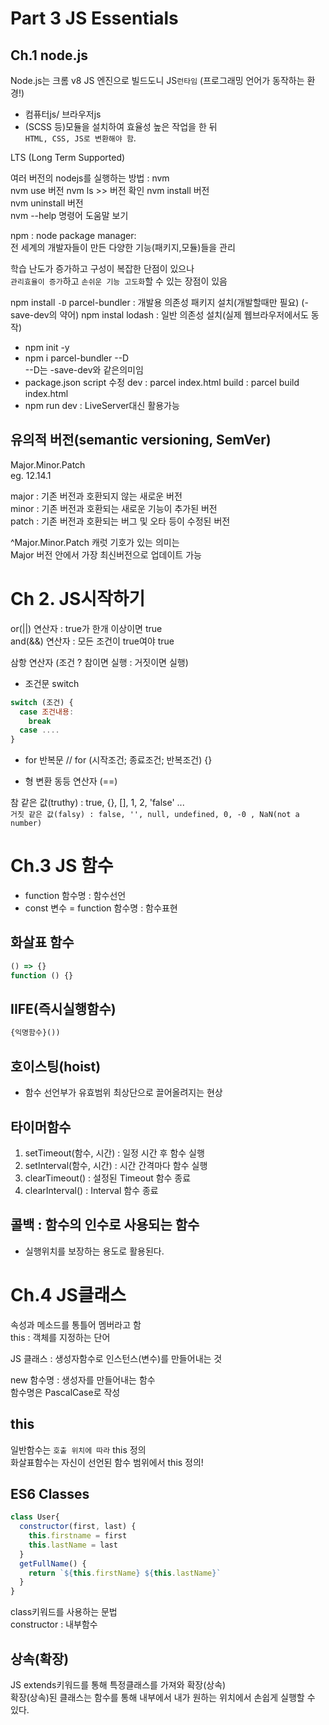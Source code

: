 # Part 3 JS Essentials

## Ch.1 node.js
Node.js는 크롬 v8 JS 엔진으로 빌드도니 JS`런타임` (프로그래밍 언어가 동작하는 환경!)

- 컴퓨터js/ 브라우저js  
- (SCSS 등)모듈을 설치하여 효율성 높은 작업을 한 뒤  
 `HTML, CSS, JS로 변환해야 함`.

LTS (Long Term Supported)

여러 버전의 nodejs를 실행하는 방법 : nvm     
nvm use 버전
nvm ls >> 버전 확인
nvm install 버전  
nvm uninstall 버전  
nvm --help 명령어 도움말 보기  

npm : node package manager:  
전 세계의 개발자들이 만든 다양한 기능(패키지,모듈)들을 관리

학습 난도가 증가하고 구성이 복잡한 단점이 있으나  
`관리효율이 증가`하고 `손쉬운 기능 고도화`할 수 있는 장점이 있음  

npm install `-D` parcel-bundler : 개발용 의존성 패키지 설치(개발할때만 필요)  (-save-dev의 약어)
npm instal lodash : 일반 의존성 설치(실제 웹브라우저에서도 동작)  

- npm init -y
- npm i parcel-bundler --D  
--D는 -save-dev와 같은의미임 
- package.json script 수정
dev : parcel index.html
build : parcel build index.html
- npm run dev : LiveServer대신 활용가능


## 유의적 버전(semantic versioning, SemVer)  
Major.Minor.Patch  
eg. 12.14.1

major : 기존 버전과 호환되지 않는 새로운 버전  
minor : 기존 버전과 호환되는 새로운 기능이 추가된 버전  
patch : 기존 버전과 호환되는 버그 및 오타 등이 수정된 버전  

^Major.Minor.Patch
캐럿 기호가 있는 의미는  
Major 버전 안에서 가장 최신버전으로 업데이트 가능 

# Ch 2. JS시작하기
or(||) 연산자 : true가 한개 이상이면 true  
and(&&) 연산자 : 모든 조건이 true여야 true  

삼항 연산자 (조건 ? 참이면 실행 : 거짓이면 실행)  

- 조건문 switch
```js
switch (조건) {
  case 조건내용:
    break
  case ....
}
```

- for 반복문 
// for (시작조건; 종료조건; 반복조건) {}

- 형 변환
동등 연산자 (==)

참 같은 값(truthy) : true, {}, [], 1, 2, 'false' ...  
`거짓 같은 값(falsy) : false, '', null, undefined, 0, -0 , NaN(not a number)`

# Ch.3 JS 함수
- function 함수명 : 함수선언
- const 변수 = function 함수명 : 함수표현  

## 화살표 함수
```js
() => {}
function () {}
```
## IIFE(즉시실행함수)
```js
{익명함수}())
```

## 호이스팅(hoist)
- 함수 선언부가 유효범위 최상단으로 끌어올려지는 현상

## 타이머함수
1. setTimeout(함수, 시간) : 일정 시간 후 함수 실행  
2. setInterval(함수, 시간) : 시간 간격마다 함수 실행  
3. clearTimeout() : 설정된 Timeout 함수 종료  
4. clearInterval() : Interval 함수 종료  

## 콜백 : 함수의 인수로 사용되는 함수
- 실행위치를 보장하는 용도로 활용된다.

# Ch.4 JS클래스 
속성과 메소드를 통틀어 멤버라고 함  
this : 객체를 지정하는 단어

JS 클래스 : 생성자함수로 인스턴스(변수)를 만들어내는 것  

new 함수명 : 생성자를 만들어내는 함수  
함수명은 PascalCase로 작성

## this
일반함수는 `호출 위치에 따라` this 정의  
화살표함수는 자신이 선언된 함수 범위에서 this 정의!

## ES6 Classes
```js
class User{
  constructor(first, last) {
    this.firstname = first
    this.lastName = last
  }
  getFullName() {
    return `${this.firstName} ${this.lastName}`
  }
}
```
class키워드를 사용하는 문법  
constructor : 내부함수

## 상속(확장)
JS extends키워드를 통해 특정클래스를 가져와 확장(상속)  
확장(상속)된 클래스는 함수를 통해 내부에서 내가 원하는 위치에서
손쉽게 실행할 수 있다.  